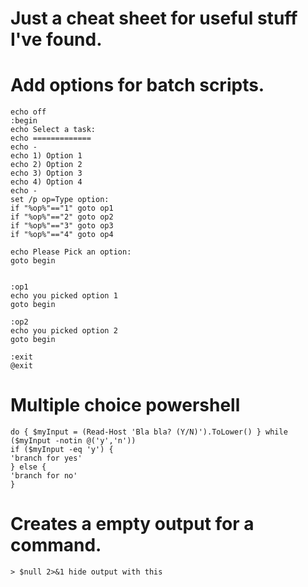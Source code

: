 # Just a cheat sheet for useful stuff I've found.

# Add options for batch scripts. 
```
echo off
:begin
echo Select a task:
echo =============
echo -
echo 1) Option 1
echo 2) Option 2
echo 3) Option 3
echo 4) Option 4
echo -
set /p op=Type option:
if "%op%"=="1" goto op1
if "%op%"=="2" goto op2
if "%op%"=="3" goto op3
if "%op%"=="4" goto op4

echo Please Pick an option:
goto begin


:op1
echo you picked option 1
goto begin

:op2
echo you picked option 2
goto begin

:exit
@exit
```
# Multiple choice powershell 

```
do { $myInput = (Read-Host 'Bla bla? (Y/N)').ToLower() } while ($myInput -notin @('y','n'))
if ($myInput -eq 'y') {
'branch for yes'
} else {
'branch for no'
}
```
# Creates a empty output for a command.
`> $null 2>&1 hide output with this`
